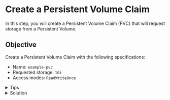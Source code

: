 # Create a Persistent Volume Claim

In this step, you will create a Persistent Volume Claim (PVC) that will request storage from a Persistent Volume.

## Objective

Create a Persistent Volume Claim with the following specifications:

- Name: `example-pvc`
- Requested storage: `1Gi`
- Access modes: `ReadWriteOnce`

<details>
<summary>Tips</summary>

- Ensure your PVC requests storage that matches the specifications of an available PV.
- Use the `kubectl` command to create the PVC.

</details>

<details>
<summary>Solution</summary>

```yaml
apiVersion: v1
kind: PersistentVolumeClaim
metadata:
  name: example-pvc
spec:
  accessModes:
    - ReadWriteOnce
  resources:
    requests:
      storage: 1Gi
  storageClassName: ""
```

Create the PVC by applying the YAML file:

```bash
kubectl apply -f <filename>.yaml
```

</details>
